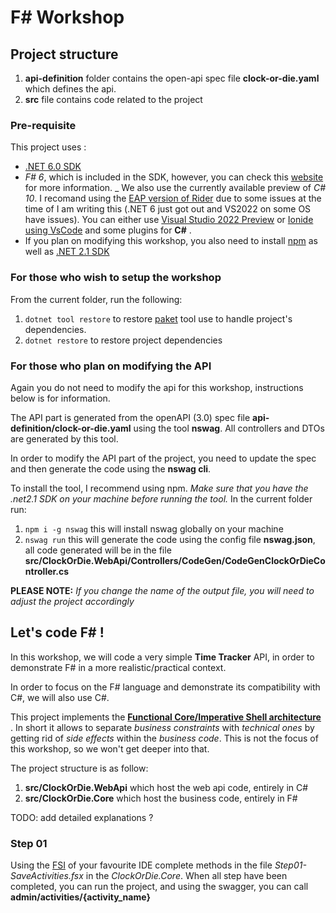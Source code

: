 # F# Workshop

## Project structure

1. __api-definition__ folder contains the open-api spec file __clock-or-die.yaml__ which defines the api.
1. __src__ file contains code related to the project

### Pre-requisite

This project uses :
- [.NET 6.0 SDK](https://dotnet.microsoft.com/download/dotnet/6.0)
- _F# 6_, which is included in the SDK, however, you can check this [website]() for more information.
_ We also use the currently available preview of _C# 10_. I recomand using the [EAP version of Rider](https://www.jetbrains.com/rider/nextversion/) due to some issues at the time of I am writing this (.NET 6 just got out and VS2022 on some OS have issues). You can either use [Visual Studio 2022 Preview](https://visualstudio.microsoft.com/fr/vs/preview/) or [Ionide using VsCode](https://ionide.io/) and some plugins for __C#__ . 
- If you plan on modifying this workshop, you also need to install [npm](https://www.npmjs.com/) as well as [.NET 2.1 SDK](https://dotnet.microsoft.com/download/dotnet/2.1)

### For those who wish to setup the workshop

From the current folder, run the following:
1. `dotnet tool restore` to restore [paket](https://fsprojects.github.io/Paket/) tool use to handle project's dependencies.
1. `dotnet restore` to restore project dependencies

### For those who plan on modifying the API

Again you do not need to modify the api for this workshop, instructions below is for information.

The API part is generated from the openAPI (3.0) spec file __api-definition/clock-or-die.yaml__ using the tool __nswag__. All controllers and DTOs are generated by this tool.

In order to modify the API part of the project, you need to update the spec and then generate the code using the __nswag cli__.

To install the tool, I recommend using npm. _Make sure that you have the .net2.1 SDK on your machine before running the tool._ In the current folder run:
1. `npm i -g nswag` this will install nswag globally on your machine
1. `nswag run` this will generate the code using the config file __nswag.json__, all code generated will be in the file __src/ClockOrDie.WebApi/Controllers/CodeGen/CodeGenClockOrDieController.cs__

__PLEASE NOTE:__ _If you change the name of the output file, you will need to adjust the project accordingly_

## Let's code F# !

In this workshop, we will code a very simple __Time Tracker__ API, in order to demonstrate F# in a more realistic/practical context.

In order to focus on the F# language and demonstrate its compatibility with C#, we will also use C#.

This project implements the __[Functional Core/Imperative Shell architecture](https://www.kennethlange.com/functional-core-imperative-shell/)__ . In short it allows to separate _business constraints_ with _technical ones_ by getting rid of _side effects_ within the _business code_. This is not the focus of this workshop, so we won't get deeper into that. 

The project structure is as follow:
1. __src/ClockOrDie.WebApi__ which host the web api code, entirely in C#
2. __src/ClockOrDie.Core__ which host the business code, entirely in F#

TODO: add detailed explanations ? 

### Step 01

Using the [FSI](https://docs.microsoft.com/en-us/dotnet/fsharp/tools/fsharp-interactive/) of your favourite IDE complete methods in the file _Step01-SaveActivities.fsx_ in the _ClockOrDie.Core_.
When all step have been completed, you can run the project, and using the swagger, you can call __admin/activities/{activity_name}__
